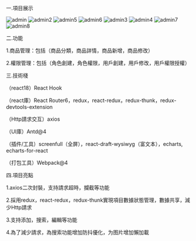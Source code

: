 一.項目展示

![admin](https://user-images.githubusercontent.com/106876072/190066930-cd3a0f6f-104a-4065-a7a3-b5cf0690b2aa.jpg)
![admin2](https://user-images.githubusercontent.com/106876072/190066940-e08952bc-b73a-4c5e-b4d0-4f46202b8cc9.jpg)
![admin5](https://user-images.githubusercontent.com/106876072/190066969-fcf64d56-5cdf-4058-ac5a-4e9715936c30.jpg)
![admin6](https://user-images.githubusercontent.com/106876072/190066975-8470110b-1f9e-44d2-82e9-169f3958cadc.jpg)
![admin3](https://user-images.githubusercontent.com/106876072/190067022-f394b4af-89f8-4381-8235-34d11ae15f50.jpg)
![admin4](https://user-images.githubusercontent.com/106876072/190067032-2ccbdac4-5e4f-47dc-9aae-6f4b4fa8437d.jpg)
![admin7](https://user-images.githubusercontent.com/106876072/190067054-aa41f20d-c51a-461e-aff6-a0ec0904205a.jpg)
![admin8](https://user-images.githubusercontent.com/106876072/190067081-47121b73-f557-4dd3-86b5-106c923b3df9.jpg)


二.功能

1.商品管理：包括（商品分類，商品詳情，商品新增，商品修改）

2.權限管理：包括（角色創建，角色權限，用戶創建，用戶修改，用戶權限授權）


三.技術棧

（react18）React Hook

（react庫）React Router6，redux，react-redux，redux-thunk，redux-devtools-extension

（Http請求交互）axios

（UI庫）Antd@4

（插件/工具）screenfull（全屏），react-draft-wysiwyg（富文本），echarts, echarts-for-react

（打包工具）Webpack@4


四.項目亮點

1.axios二次封裝，支持請求超時，攔截等功能

2.採用redux，react-redux，redux-thunk實現項目數據狀態管理，數據共享，減少Http請求

3.支持添加，搜索，編輯等功能

4.為了減少請求，為搜索功能增加防抖優化，为图片增加懶加載

